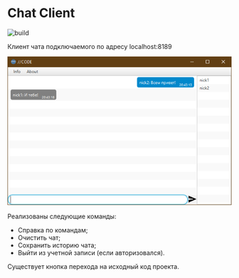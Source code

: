 # Chat Client
![build](https://img.shields.io/badge/build-passing-green)

Клиент чата подключаемого по адресу localhost:8189

![screenshot chat](https://github.com/FreeWind6/Chat_client/blob/master/inform.png)

Реализованы следующие команды: 
* Справка по командам;
* Очистить чат;
* Сохранить историю чата;
* Выйти из учетной записи (если авторизовался).

Существует кнопка перехода на исходный код проекта.
